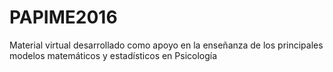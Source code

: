 # PAPIME2016
Material virtual desarrollado como apoyo en la enseñanza de los principales modelos matemáticos y estadísticos en Psicología
